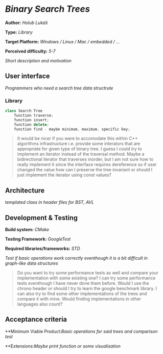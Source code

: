 # *Binary Search Trees*


**Author:** *Holub Lukáš*

**Type:** *Library*

**Target Platform:** *Windows / Linux / Mac / embedded / ...*

**Perceived difficulty:** *5-7*

*Short description and motivation*

## User interface
*Programmers who need a search tree data structrute*

### Library
```c++
class Search Tree
    function traverse;
    function insert;
    function delete;
    function find - maybe minimum, maximum, specific key;
```

> It would be nicer if you were to accomodate this within C++ algorithms infrastructure i.e. provide some interators that are appropriate for given type of binary tree.
I guess I could try to implement an iterator instead of the traversal method. Maybe a bidirectional iterator that traverses inorder, but I am not sure how to really implement it since the interface requires dereference so if user changed the value how can I preserve the tree invariant or should I just implement the iterator using const values?

## Architecture

*templated class in header files for BST, AVL*


## Development & Testing
**Build system:** *CMake*

**Testing Framework:** *GoogleTest*

**Required libraries/frameworks:** *STD*

*Test if basic operations work correctly eventhough it is a bit difficult in graph-like data structures*

> Do you want to try some performance tests as well and compare your implementation with some existing one?
I can try some performance tests eventhough I have never done them before. Would I use the chrono header or should I try to learn the google benchmark library.
I can also try to find some other implementations of the trees and compare it with mine. Would finding implementations in other languages also count?

## Acceptance criteria


**Minimum Viable Product:*Basic operations for said trees and comparison test*

**Extensions:*Maybe print function or some visualisation*
